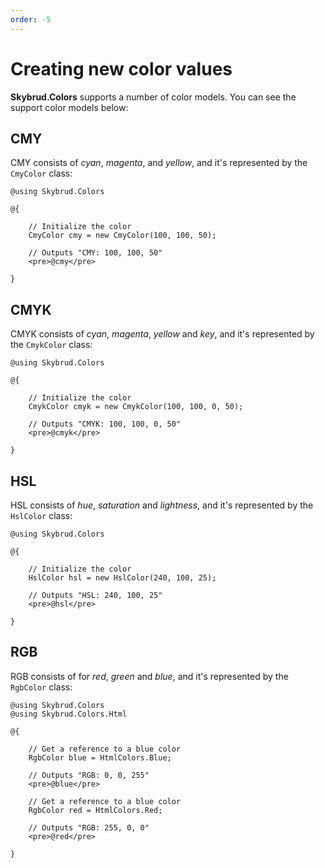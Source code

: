 ```yaml
---
order: -5
---
```


# Creating new color values

**Skybrud.Colors** supports a number of color models. You can see the support color models below:

## CMY

CMY consists of *cyan*, *magenta*, and *yellow*, and it's represented by the <code type="Skybrud.Colors.CmyColor, Skybrud.Colors">CmyColor</code> class:

```cshtml
@using Skybrud.Colors

@{

    // Initialize the color
    CmyColor cmy = new CmyColor(100, 100, 50);

    // Outputs "CMY: 100, 100, 50"
    <pre>@cmy</pre>

}
```

## CMYK

CMYK consists of *cyan*, *magenta*, *yellow* and *key*, and it's represented by the <code type="Skybrud.Colors.CmykColor, Skybrud.Colors">CmykColor</code> class:

```cshtml
@using Skybrud.Colors

@{

    // Initialize the color
    CmykColor cmyk = new CmykColor(100, 100, 0, 50);

    // Outputs "CMYK: 100, 100, 0, 50"
    <pre>@cmyk</pre>

}
```

## HSL

HSL consists of *hue*, *saturation* and *lightness*, and it's represented by the <code type="Skybrud.Colors.HslColor, Skybrud.Colors">HslColor</code> class:

```cshtml
@using Skybrud.Colors

@{

    // Initialize the color
    HslColor hsl = new HslColor(240, 100, 25);

    // Outputs "HSL: 240, 100, 25"
    <pre>@hsl</pre>

}
```

## RGB

RGB consists of for *red*, *green* and *blue*, and it's represented by the <code type="Skybrud.Colors.RgbColor, Skybrud.Colors">RgbColor</code> class:

```cshtml
@using Skybrud.Colors
@using Skybrud.Colors.Html

@{

    // Get a reference to a blue color
    RgbColor blue = HtmlColors.Blue;

    // Outputs "RGB: 0, 0, 255"
    <pre>@blue</pre>

    // Get a reference to a blue color
    RgbColor red = HtmlColors.Red;

    // Outputs "RGB: 255, 0, 0"
    <pre>@red</pre>

}
```